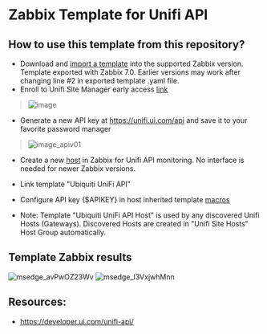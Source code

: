 # Zabbix Template for Unifi API

## How to use this template from this repository?
- Download and [import a template](https://www.zabbix.com/documentation/current/manual/xml_export_import/templates#importing) into the supported Zabbix version. Template exported with Zabbix 7.0. Earlier versions may work after changing line #2 in exported template .yaml file. 
- Enroll to Unifi Site Manager early access [link](https://account.ui.com/profile)
> ![image](https://github.com/user-attachments/assets/db9089c5-faad-4b31-8900-59909c1c4b2c)
- Generate a new API key at https://unifi.ui.com/api and save it to your favorite password manager
> ![image_apiv01](https://github.com/user-attachments/assets/25de182a-af71-46af-90f4-3c0cabdfe132)
- Create a new [host](https://www.zabbix.com/documentation/current/en/manual/config/hosts/host) in Zabbix for Unifi API monitoring. No interface is needed for newer Zabbix versions.
- Link template "Ubiquiti UniFi API"
- Configure API key {$APIKEY} in host inherited template [macros](https://www.zabbix.com/documentation/current/en/manual/config/macros)

- Note: Template "Ubiquiti UniFi API Host" is used by any discovered Unifi Hosts (Gateways). Discovered Hosts are created in "Unifi Site Hosts" Host Group automatically.

## Template Zabbix results
![msedge_avPwOZ23Wv](https://github.com/user-attachments/assets/ff59e3fc-e427-4ca8-9f8d-aa9ef08faa42)
![msedge_l3VxjwhMnn](https://github.com/user-attachments/assets/730b7c75-8aac-46cd-9f48-2d25ed5f5e75)

## Resources:
- https://developer.ui.com/unifi-api/
